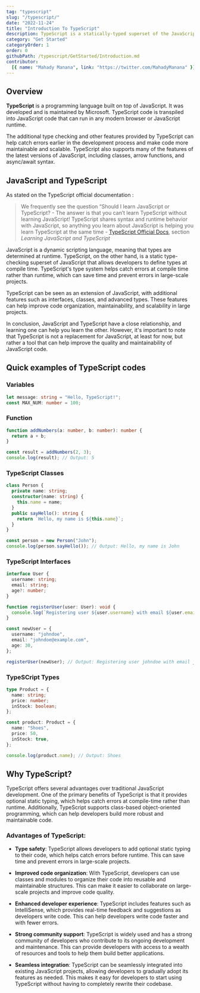 ```yaml
---
tag: "typescript"
slug: "/typescript/"
date: "2022-11-24"
title: "Introduction To TypeScript"
description: TypeScript is a statically-typed superset of the JavaScript. TypeScript provides a more robust and scalable way to build large-scale applications.
category: "Get Started"
categoryOrder: 1
order: 0
githubPath: /typescript/GetStarted/Introduction.md
contributor:
  [{ name: "Mahady Manana", link: "https://twitter.com/MahadyManana" }]
---
```


## Overview

**TypeScript** is a programming language built on top of JavaScript. It was developed and is maintained by Microsoft. TypeScript code is transpiled into JavaScript code that can run in any modern browser or JavaScript runtime.

The additional type checking and other features provided by TypeScript can help catch errors earlier in the development process and make code more maintainable and scalable. TypeScript also supports many of the features of the latest versions of JavaScript, including classes, arrow functions, and async/await syntax.

## JavaScript and TypeScript

As stated on the TypeScript official documentation :

> We frequently see the question “Should I learn JavaScript or TypeScript? - The answer is that you can’t learn TypeScript without learning JavaScript! TypeScript shares syntax and runtime behavior with JavaScript, so anything you learn about JavaScript is helping you learn TypeScript at the same time - <a href="https://www.typescriptlang.org/docs/handbook/typescript-from-scratch.html ">TypeScript Official Docs</a>, section *Learning JavaScript and TypeScript*

JavaScript is a dynamic scripting language, meaning that types are determined at runtime. TypeScript, on the other hand, is a static type-checking superset of JavaScript that allows developers to define types at compile time. TypeScript's type system helps catch errors at compile time rather than runtime, which can save time and prevent errors in large-scale projects.

TypeScript can be seen as an extension of JavaScript, with additional features such as interfaces, classes, and advanced types. These features can help improve code organization, maintainability, and scalability in large projects.

In conclusion, JavaScript and TypeScript have a close relationship, and learning one can help you learn the other. However, it's important to note that TypeScript is not a replacement for JavaScript, at least for now, but rather a tool that can help improve the quality and maintainability of JavaScript code.


## Quick examples of TypeScript codes

### Variables

```typescript
let message: string = "Hello, TypeScript!";
const MAX_NUM: number = 100;
```

### Function

```typescript
function addNumbers(a: number, b: number): number {
  return a + b;
}

const result = addNumbers(2, 3);
console.log(result); // Output: 5
```

### TypeScript Classes

```typescript
class Person {
  private name: string;
  constructor(name: string) {
    this.name = name;
  }
  public sayHello(): string {
    return `Hello, my name is ${this.name}`;
  }
}

const person = new Person("John");
console.log(person.sayHello()); // Output: Hello, my name is John
```

### TypeScript Interfaces

```typescript
interface User {
  username: string;
  email: string;
  age?: number;
}

function registerUser(user: User): void {
  console.log(`Registering user ${user.username} with email ${user.email}`);
}

const newUser = {
  username: "johndoe",
  email: "johndoe@example.com",
  age: 30,
};

registerUser(newUser); // Output: Registering user johndoe with email johndoe@example.com
```

### TypeSCript Types

```typescript
type Product = {
  name: string;
  price: number;
  inStock: boolean;
};

const product: Product = {
  name: "Shoes",
  price: 50,
  inStock: true,
};

console.log(product.name); // Output: Shoes
```

## Why TypeScript?

TypeScript offers several advantages over traditional JavaScript development. One of the primary benefits of TypeScript is that it provides optional static typing, which helps catch errors at compile-time rather than runtime. Additionally, TypeScript supports class-based object-oriented programming, which can help developers build more robust and maintainable code.

### Advantages of TypeScript:

- **Type safety**: TypeScript allows developers to add optional static typing to their code, which helps catch errors before runtime. This can save time and prevent errors in large-scale projects.

- **Improved code organization**: With TypeScript, developers can use classes and modules to organize their code into reusable and maintainable structures. This can make it easier to collaborate on large-scale projects and improve code quality.

- **Enhanced developer experience**: TypeScript includes features such as IntelliSense, which provides real-time feedback and suggestions as developers write code. This can help developers write code faster and with fewer errors.

- **Strong community support**: TypeScript is widely used and has a strong community of developers who contribute to its ongoing development and maintenance. This can provide developers with access to a wealth of resources and tools to help them build better applications.

- **Seamless integration**: TypeScript can be seamlessly integrated into existing JavaScript projects, allowing developers to gradually adopt its features as needed. This makes it easy for developers to start using TypeScript without having to completely rewrite their codebase.
